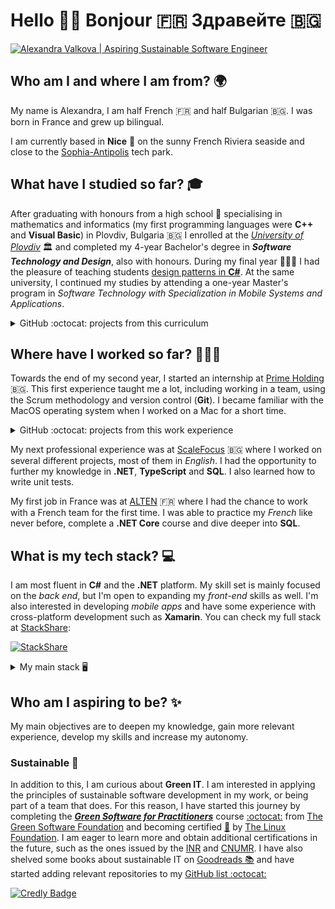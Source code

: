 # Hello 👋🏻 Bonjour 🇫🇷 Здравейте 🇧🇬

<a href="https://www.canva.com/design/DAFgYroB9Bk/view" target="_blank">
  <img src="https://user-images.githubusercontent.com/11817929/232809835-a2d0064b-da76-4945-a857-993efcc750f1.png" alt="Alexandra Valkova | Aspiring Sustainable Software Engineer" />
</a>

## Who am I and where I am from? 🌍

My name is Alexandra, I am half French 🇫🇷 and half Bulgarian 🇧🇬. I was born in France and grew up bilingual.

I am currently based in **Nice** 📍 on the sunny French Riviera seaside and close to the [Sophia-Antipolis](https://www.sophia-antipolis.fr/en/) tech park.

## What have I studied so far? 🎓

After graduating with honours from a high school :school: specialising in mathematics and informatics (my first programming languages were **C++** and **Visual Basic**) in Plovdiv, Bulgaria 🇧🇬 I enrolled at the *[University of Plovdiv](https://uni-plovdiv.academia.edu/alexandravalkova)* :classical_building: and completed my 4-year Bachelor's degree in **_Software Technology and Design_**, also with honours. During my final year 👩🏼‍🎓 I had the pleasure of teaching students [design patterns in **C#**](https://github.com/alexandra-valkova/DesignPatterns). At the same university, I continued my studies by attending a one-year Master's program in _Software Technology with Specialization in Mobile Systems and Applications_.

<details>
  <summary>GitHub :octocat: projects from this curriculum</summary>
  
  * [Alliance Française (HTML & CSS)](https://github.com/alexandra-valkova/Alliance-Francaise)
  * [Bookstore (PHP)](https://github.com/alexandra-valkova/BookstorePHP)
  * [Users Management Mobile App (Xamarin.Android)](https://github.com/alexandra-valkova/UsersManagementSystemXamarinAndroid)
  * [Hangman Mobile Game (Android)](https://github.com/alexandra-valkova/HangmanGameAndroid)
</details>

## Where have I worked so far? 👩🏼‍💻

Towards the end of my second year, I started an internship at [Prime Holding](https://github.com/Prime-Holding) 🇧🇬. This first experience taught me a lot, including working in a team, using the Scrum methodology and version control (**Git**). I became familiar with the MacOS operating system when I worked on a Mac for a short time.

<details>
  <summary>GitHub :octocat: projects from this work experience</summary>
  
  * [Phonebook (ASP.NET MVC + EF)](https://github.com/alexandra-valkova/PhonebookMVC)
  * [Task Manager (Console + Text Files)](https://github.com/alexandra-valkova/TaskManagerConsole)
  * [Task Manager (ASP.NET MVC + Text Files)](https://github.com/alexandra-valkova/TaskManagerMVCFiles)
  * [Task Manager (ASP.NET MVC + EF)](https://github.com/alexandra-valkova/TaskManagerMVC)
  * [Patients Registry (ASP.NET MVC + EF)](https://github.com/alexandra-valkova/PatientsRegistry)
  * [Task Manager (Xamarin.Android)](https://github.com/alexandra-valkova/TaskManagerXamarinAndroid)
</details>

My next professional experience was at [ScaleFocus](https://github.com/scalefocus) 🇧🇬 where I worked on several different projects, most of them in _English_. I had the opportunity to further my knowledge in **.NET**, **TypeScript** and **SQL**. I also learned how to write unit tests.

My first job in France was at [ALTEN](https://alten.com) 🇫🇷 where I had the chance to work with a French team for the first time. I was able to practice my _French_ like never before, complete a **.NET Core** course and dive deeper into **SQL**. 

## What is my tech stack? 💻

I am most fluent in **C#** and the **.NET** platform. My skill set is mainly focused on the _back end_, but I'm open to expanding my _front-end_ skills as well. I'm also interested in developing _mobile apps_ and have some experience with cross-platform development such as **Xamarin**. You can check my full stack at [StackShare](https://stackshare.io/alexandra-valkova):

[![StackShare](https://img.shields.io/badge/tech-stack-0690fa?style=for-the-badge&logo=stackshare)](https://stackshare.io/alexandra-valkova/my-stack)

<details>
  <summary>My main stack 🖥️</summary>
  
  ![C Sharp Badge](https://img.shields.io/badge/C%20Sharp-239120?logo=csharp&logoColor=fff&style=for-the-badge)
  ![.NET Badge](https://img.shields.io/badge/.NET-512BD4?logo=dotnet&logoColor=fff&style=for-the-badge)
  ![Microsoft SQL Server Badge](https://img.shields.io/badge/Microsoft%20SQL%20Server-CC2927?logo=microsoftsqlserver&logoColor=fff&style=for-the-badge)
  ![Azure DevOps Badge](https://img.shields.io/badge/Azure%20DevOps-0078D7?logo=azuredevops&logoColor=fff&style=for-the-badge)
  ![Visual Studio Badge](https://img.shields.io/badge/Visual%20Studio-5C2D91?logo=visualstudio&logoColor=fff&style=for-the-badge)
  ![Visual Studio Code Badge](https://img.shields.io/badge/Visual%20Studio%20Code-007ACC?logo=visualstudiocode&logoColor=fff&style=for-the-badge)
  ![NuGet Badge](https://img.shields.io/badge/NuGet-004880?logo=nuget&logoColor=fff&style=for-the-badge)

  ![HTML5 Badge](https://img.shields.io/badge/HTML5-E34F26?logo=html5&logoColor=fff&style=for-the-badge)
  ![CSS3 Badge](https://img.shields.io/badge/CSS3-1572B6?logo=css3&logoColor=fff&style=for-the-badge)
  ![JavaScript Badge](https://img.shields.io/badge/JavaScript-F7DF1E?logo=javascript&logoColor=000&style=for-the-badge)
  ![TypeScript Badge](https://img.shields.io/badge/TypeScript-3178C6?logo=typescript&logoColor=fff&style=for-the-badge)
  ![Bootstrap Badge](https://img.shields.io/badge/Bootstrap-7952B3?logo=bootstrap&logoColor=fff&style=for-the-badge)
  ![jQuery Badge](https://img.shields.io/badge/jQuery-0769AD?logo=jquery&logoColor=fff&style=for-the-badge)

  ![Xamarin Badge](https://img.shields.io/badge/Xamarin-3498DB?logo=xamarin&logoColor=fff&style=for-the-badge)
  ![XAML Badge](https://img.shields.io/badge/XAML-0C54C2?logo=xaml&logoColor=fff&style=for-the-badge)
  ![SQLite Badge](https://img.shields.io/badge/SQLite-003B57?logo=sqlite&logoColor=fff&style=for-the-badge)

  ![Git Badge](https://img.shields.io/badge/Git-F05032?logo=git&logoColor=fff&style=for-the-badge)
  ![Jira Badge](https://img.shields.io/badge/Jira-0052CC?logo=jira&logoColor=fff&style=for-the-badge)
  ![Windows Badge](https://img.shields.io/badge/Windows-0078D6?logo=windows&logoColor=fff&style=for-the-badge)
</details>

## Who am I aspiring to be? ✨

My main objectives are to deepen my knowledge, gain more relevant experience, develop my skills and increase my autonomy.

### Sustainable 🌱

In addition to this, I am curious about **Green IT**. I am interested in applying the principles of sustainable software development in my work, or being part of a team that does. For this reason, I have started this journey by completing the [**_Green Software for Practitioners_**](https://learn.greensoftware.foundation/) course [:octocat:](https://github.com/Green-Software-Foundation/learn) from [The Green Software Foundation](https://github.com/Green-Software-Foundation) and becoming certified [🏅](https://training.linuxfoundation.org/training/green-software-for-practitioners-lfc131/) by [The Linux Foundation](https://github.com/linuxfoundation). I am eager to learn more and obtain additional certifications in the future, such as the ones issued by the [INR](https://institutnr.org/sustainable-it-certificate-of-knowledge) and [CNUMR](https://github.com/cnumr). I have also shelved some books about sustainable IT on [Goodreads 📚](https://www.goodreads.com/review/list/41530588-alexandra-valkova?shelf=green-it) and have started adding relevant repositories to my [GitHub list :octocat:](https://github.com/stars/alexandra-valkova/lists/green-it)

[![Credly Badge](https://images.credly.com/size/100x100/images/e11a03a6-904f-4e08-9427-ab48d3885e4f/image.png)](https://www.credly.com/badges/98330b89-613c-409f-b462-89f664eb3dac/public_url)

